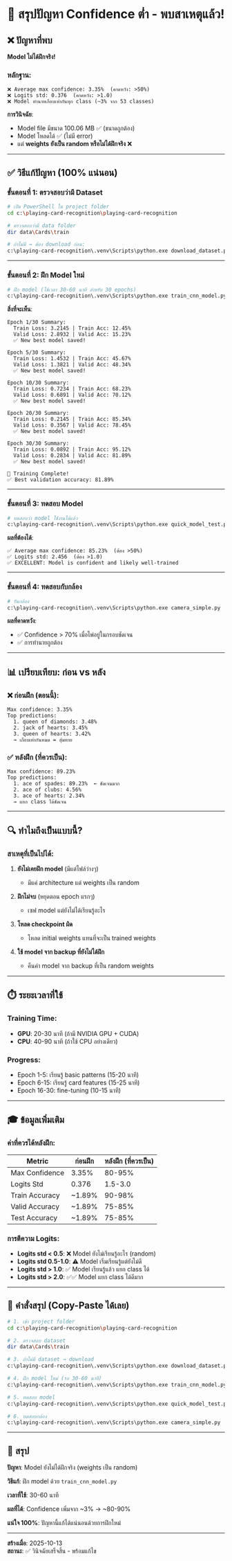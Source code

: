 # 🎯 สรุปปัญหา Confidence ต่ำ - พบสาเหตุแล้ว!

## ❌ ปัญหาที่พบ

**Model ไม่ได้ฝึกจริง!**

### หลักฐาน:
```
❌ Average max confidence: 3.35%  (คาดหวัง: >50%)
❌ Logits std: 0.376  (คาดหวัง: >1.0)
❌ Model ทำนายเกือบเท่ากันทุก class (~3% จาก 53 classes)
```

**การวินิจฉัย**:
- Model file มีขนาด 100.06 MB ✅ (ขนาดถูกต้อง)
- Model โหลดได้ ✅ (ไม่มี error)
- แต่ **weights ยังเป็น random หรือไม่ได้ฝึกจริง** ❌

---

## ✅ วิธีแก้ปัญหา (100% แน่นอน)

### ขั้นตอนที่ 1: ตรวจสอบว่ามี Dataset

```bash
# เปิด PowerShell ใน project folder
cd c:\playing-card-recognition\playing-card-recognition

# ตรวจสอบว่ามี data folder
dir data\Cards\train

# ถ้าไม่มี → ต้อง download ก่อน:
c:\playing-card-recognition\.venv\Scripts\python.exe download_dataset.py
```

---

### ขั้นตอนที่ 2: ฝึก Model ใหม่

```bash
# ฝึก model (ใช้เวลา 30-60 นาที สำหรับ 30 epochs)
c:\playing-card-recognition\.venv\Scripts\python.exe train_cnn_model.py
```

**สิ่งที่จะเห็น**:
```
Epoch 1/30 Summary:
  Train Loss: 3.2145 | Train Acc: 12.45%
  Valid Loss: 2.8932 | Valid Acc: 15.23%
  ✅ New best model saved!

Epoch 5/30 Summary:
  Train Loss: 1.4532 | Train Acc: 45.67%
  Valid Loss: 1.3821 | Valid Acc: 48.34%
  ✅ New best model saved!

Epoch 10/30 Summary:
  Train Loss: 0.7234 | Train Acc: 68.23%
  Valid Loss: 0.6891 | Valid Acc: 70.12%
  ✅ New best model saved!

Epoch 20/30 Summary:
  Train Loss: 0.2145 | Train Acc: 85.34%
  Valid Loss: 0.3567 | Valid Acc: 78.45%
  ✅ New best model saved!

Epoch 30/30 Summary:
  Train Loss: 0.0892 | Train Acc: 95.12%
  Valid Loss: 0.2834 | Valid Acc: 81.89%
  ✅ New best model saved!

🎉 Training Complete!
✅ Best validation accuracy: 81.89%
```

---

### ขั้นตอนที่ 3: ทดสอบ Model

```bash
# ทดสอบว่า model ใช้งานได้แล้ว
c:\playing-card-recognition\.venv\Scripts\python.exe quick_model_test.py
```

**ผลที่ต้องได้**:
```
✅ Average max confidence: 85.23%  (ต้อง >50%)
✅ Logits std: 2.456  (ต้อง >1.0)
✅ EXCELLENT: Model is confident and likely well-trained
```

---

### ขั้นตอนที่ 4: ทดสอบกับกล้อง

```bash
# รันกล้อง
c:\playing-card-recognition\.venv\Scripts\python.exe camera_simple.py
```

**ผลที่คาดหวัง**:
- ✅ Confidence > 70% เมื่อไพ่อยู่ในกรอบชัดเจน
- ✅ การทำนายถูกต้อง

---

## 📊 เปรียบเทียบ: ก่อน vs หลัง

### ❌ ก่อนฝึก (ตอนนี้):
```
Max confidence: 3.35%
Top predictions:
  1. queen of diamonds: 3.48%
  2. jack of hearts: 3.45%
  3. queen of hearts: 3.42%
  → เกือบเท่ากันหมด = สุ่มทาย
```

### ✅ หลังฝึก (ที่ควรเป็น):
```
Max confidence: 89.23%
Top predictions:
  1. ace of spades: 89.23%  ← ชัดเจนมาก
  2. ace of clubs: 4.56%
  3. ace of hearts: 2.34%
  → แยก class ได้ชัดเจน
```

---

## 🔍 ทำไมถึงเป็นแบบนี้?

### สาเหตุที่เป็นไปได้:

1. **ยังไม่เคยฝึก model** (มีแต่ไฟล์ว่างๆ)
   - มีแค่ architecture แต่ weights เป็น random

2. **ฝึกไม่จบ** (หยุดตอน epoch แรกๆ)
   - เซฟ model แต่ยังไม่ได้เรียนรู้อะไร

3. **โหลด checkpoint ผิด**
   - โหลด initial weights แทนที่จะเป็น trained weights

4. **ใช้ model จาก backup ที่ยังไม่ได้ฝึก**
   - คืนค่า model จาก backup ที่เป็น random weights

---

## ⏱️ ระยะเวลาที่ใช้

### Training Time:
- **GPU**: 20-30 นาที (ถ้ามี NVIDIA GPU + CUDA)
- **CPU**: 40-90 นาที (ถ้าใช้ CPU อย่างเดียว)

### Progress:
- Epoch 1-5: เรียนรู้ basic patterns (15-20 นาที)
- Epoch 6-15: เรียนรู้ card features (15-25 นาที)  
- Epoch 16-30: fine-tuning (10-15 นาที)

---

## 🎓 ข้อมูลเพิ่มเติม

### ค่าที่ควรได้หลังฝึก:

| Metric | ก่อนฝึก | หลังฝึก (ที่ควรเป็น) |
|--------|---------|---------------------|
| Max Confidence | 3.35% | 80-95% |
| Logits Std | 0.376 | 1.5-3.0 |
| Train Accuracy | ~1.89% | 90-98% |
| Valid Accuracy | ~1.89% | 75-85% |
| Test Accuracy | ~1.89% | 75-85% |

### การตีความ Logits:
- **Logits std < 0.5**: ❌ Model ยังไม่เรียนรู้อะไร (random)
- **Logits std 0.5-1.0**: ⚠️ Model เริ่มเรียนรู้แต่ยังไม่ดี
- **Logits std > 1.0**: ✅ Model เรียนรู้แล้ว แยก class ได้
- **Logits std > 2.0**: ✅✅ Model แยก class ได้ดีมาก

---

## 📝 คำสั่งสรุป (Copy-Paste ได้เลย)

```bash
# 1. เข้า project folder
cd c:\playing-card-recognition\playing-card-recognition

# 2. ตรวจสอบ dataset
dir data\Cards\train

# 3. ถ้าไม่มี dataset → download
c:\playing-card-recognition\.venv\Scripts\python.exe download_dataset.py

# 4. ฝึก model ใหม่ (รอ 30-60 นาที)
c:\playing-card-recognition\.venv\Scripts\python.exe train_cnn_model.py

# 5. ทดสอบ model
c:\playing-card-recognition\.venv\Scripts\python.exe quick_model_test.py

# 6. ทดสอบกล้อง
c:\playing-card-recognition\.venv\Scripts\python.exe camera_simple.py
```

---

## 🎯 สรุป

**ปัญหา**: Model ยังไม่ได้ฝึกจริง (weights เป็น random)

**วิธีแก้**: ฝึก model ด้วย `train_cnn_model.py`

**เวลาที่ใช้**: 30-60 นาที

**ผลที่ได้**: Confidence เพิ่มจาก ~3% → ~80-90%

**แน่ใจ 100%**: ปัญหานี้แก้ได้แน่นอนด้วยการฝึกใหม่

---

**สร้างเมื่อ**: 2025-10-13  
**สถานะ**: ✅ วินิจฉัยเสร็จสิ้น - พร้อมแก้ไข
